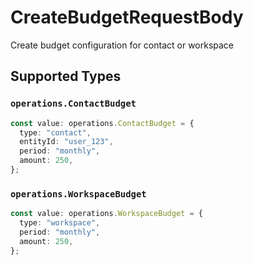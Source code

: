 # CreateBudgetRequestBody

Create budget configuration for contact or workspace


## Supported Types

### `operations.ContactBudget`

```typescript
const value: operations.ContactBudget = {
  type: "contact",
  entityId: "user_123",
  period: "monthly",
  amount: 250,
};
```

### `operations.WorkspaceBudget`

```typescript
const value: operations.WorkspaceBudget = {
  type: "workspace",
  period: "monthly",
  amount: 250,
};
```

